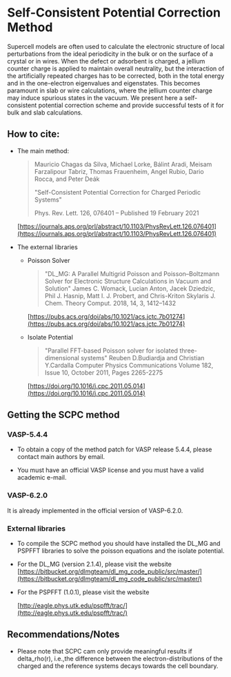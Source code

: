
# Self-Consistent Potential Correction Method

  Supercell models are often used to calculate the electronic structure of local
  perturbations from the ideal periodicity in the bulk or on the surface of a
  crystal or in wires. When the defect or adsorbent is charged, a jellium
  counter charge is applied to maintain overall neutrality, but the interaction
  of the artificially repeated charges has to be corrected, both in the total
  energy and in the one-electron eigenvalues and eigenstates. This becomes
  paramount in slab or wire calculations, where the jellium counter charge may
  induce spurious states in the vacuum. We present here a self-consistent
  potential correction scheme and provide successful tests of it for bulk and
  slab calculations.
  
## How to cite:

* The main method:
  
  > Mauricio Chagas da Silva, Michael Lorke, Bálint Aradi, 
  > Meisam Farzalipour Tabriz, Thomas Frauenheim, 
  > Angel Rubio, Dario Rocca, and Peter Deák
  >
  > "Self-Consistent Potential Correction for Charged Periodic Systems"
  >
  > Phys. Rev. Lett. 126, 076401 – Published 19 February 2021

  [https://journals.aps.org/prl/abstract/10.1103/PhysRevLett.126.076401](https://journals.aps.org/prl/abstract/10.1103/PhysRevLett.126.076401)


* The external libraries

  * Poisson Solver
      
    > "DL_MG: A Parallel Multigrid Poisson and Poisson–Boltzmann Solver for 
    > Electronic Structure Calculations in Vacuum and Solution"
    > James C. Womack, Lucian Anton, Jacek Dziedzic, Phil J. Hasnip, 
    > Matt I. J. Probert, and Chris-Kriton Skylaris
    > J. Chem. Theory Comput. 2018, 14, 3, 1412–1432

    [https://pubs.acs.org/doi/abs/10.1021/acs.jctc.7b01274](https://pubs.acs.org/doi/abs/10.1021/acs.jctc.7b01274)

  * Isolate Potential 

    > "Parallel FFT-based Poisson solver for isolated three-dimensional systems"
    >     Reuben D.Budiardja and Christian Y.Cardalla
    >    Computer Physics Communications
    >    Volume 182, Issue 10, October 2011, Pages 2265-2275

    [https://doi.org/10.1016/j.cpc.2011.05.014](https://doi.org/10.1016/j.cpc.2011.05.014)


## Getting the SCPC method

### VASP-5.4.4

* To obtain a copy of the method patch for VASP release 5.4.4, please contact
  main authors by email.
    
* You must have an official VASP license and you must have a valid academic
  e-mail.

### VASP-6.2.0

It is already implemented in the official version of VASP-6.2.0.


### External libraries 

* To compile the SCPC method you should have installed the DL_MG and PSPFFT
  libraries to solve the poisson equations and the isolate potential.

* For the DL_MG (version 2.1.4), please visit the website 
  [https://bitbucket.org/dlmgteam/dl_mg_code_public/src/master/](https://bitbucket.org/dlmgteam/dl_mg_code_public/src/master/)

* For the PSPFFT (1.0.1), please visit the website

  [http://eagle.phys.utk.edu/pspfft/trac/](http://eagle.phys.utk.edu/pspfft/trac/)



## Recommendations/Notes

* Please note that SCPC cam only provide meaningful results if delta_rho(r),
  i.e.,the difference between the electron-distributions of the charged and the
  reference systems decays towards the cell boundary.

